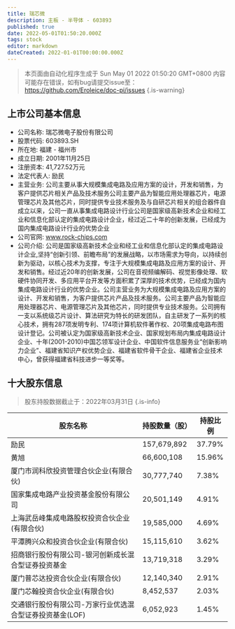 ```yaml
---
title: 瑞芯微
description: 主板 - 半导体 - 603893
published: true
date: 2022-05-01T01:50:20.000Z
tags: stock
editor: markdown
dateCreated: 2022-01-01T00:00:00.000Z
---
```


> 本页面由自动化程序生成于 Sun May 01 2022 01:50:20 GMT+0800
> 内容可能存在错误，如有bug请提交issue至：https://github.com/Eroleice/doc-pi/issues
{.is-warning}

## 上市公司基本信息
- 公司名称: 瑞芯微电子股份有限公司
- 股票代码: 603893.SH
- 所在地: 福建 - 福州市
- 成立日期: 2001年11月25日
- 注册资本: 41,727.52万元
- 法定代表人: 励民
- 主营业务: 公司主要从事大规模集成电路及应用方案的设计，开发和销售，为客户提供芯片相关产品及技术服务公司主要产品为智能应用处理器芯片，电源管理芯片及其他芯片，同时提供专业技术服务及与自研芯片相关的组合器件自成立以来，公司一直从事集成电路设计行业公司是国家级高新技术企业和经工业和信息化部认定的集成电路设计企业，经过近二十年的创新发展，已经成为国内集成电路设计行业的优势企业
- 公司官网: www.rock-chips.com
- 公司介绍: 公司是国家级高新技术企业和经工业和信息化部认定的集成电路设计企业,坚持“创新引领、前瞻布局”的发展战略，以市场需求为导向，以持续创新为驱动，以核心技术为支撑，专注于大规模集成电路及应用方案的设计、开发和销售。经过近20年的创新发展，公司在音视频编解码、视觉影像处理、软硬件协同开发、多应用平台开发等方面积累了深厚的技术优势，已经成为国内集成电路设计行业的优势企业。公司主营业务为大规模集成电路及应用方案的设计、开发和销售，为客户提供芯片产品及技术服务。公司主要产品为智能应用处理器芯片、电源管理芯片及其他芯片，同时提供专业技术服务。公司拥有一支以系统级芯片设计、算法研究为特长的研发团队，自主研发了一系列的核心技术，拥有287项发明专利、174项计算机软件著作权、20项集成电路布图设计登记。公司被认定为国家级高新技术企业、国家规划布局内集成电路设计企业、十年(2001-2010)中国芯领军设计企业、中国软件信息服务业“创新影响力企业”、福建省知识产权优势企业、福建省软件骨干企业、福建省企业技术中心，曾获得福建省科技进步一等奖等。


## 十大股东信息
> 股东持股数据截止于：2022年03月31日
{.is-info}

| 股东名称 | 持股数量（股） | 持股比例 |
| --- | --- | --- |
| 励民 | 157,679,892 | 37.79% |
| 黄旭 | 66,600,108 | 15.96% |
| 厦门市润科欣投资管理合伙企业(有限合伙) | 30,777,740 | 7.38% |
| 国家集成电路产业投资基金股份有限公司 | 20,501,149 | 4.91% |
| 上海武岳峰集成电路股权投资合伙企业(有限合伙) | 19,585,000 | 4.69% |
| 平潭腾兴众和投资合伙企业(有限合伙) | 15,115,610 | 3.62% |
| 招商银行股份有限公司-银河创新成长混合型证券投资基金 | 13,719,318 | 3.29% |
| 厦门普芯达投资合伙企业(有限合伙) | 12,140,340 | 2.91% |
| 厦门芯翰投资合伙企业(有限合伙) | 8,452,537 | 2.03% |
| 交通银行股份有限公司-万家行业优选混合型证券投资基金(LOF) | 6,052,923 | 1.45% |




